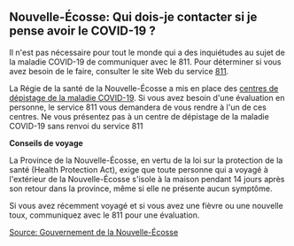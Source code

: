 ## Nouvelle-Écosse: Qui dois-je contacter si je pense avoir le COVID-19 ?

Il n'est pas nécessaire pour tout le monde qui a des inquiétudes au sujet de la maladie COVID-19 de communiquer avec le 811. Pour déterminer si vous avez besoin de le faire, consulter le site Web du service [811](https://811.novascotia.ca/?lang=fr).

La Régie de la santé de la Nouvelle-Écosse a mis en place des [centres de dépistage de la maladie COVID-19](http://www.nshealth.ca/coronavirus-assessment). Si vous avez besoin d'une évaluation en personne, le service 811 vous demandera de vous rendre à l'un de ces centres. Ne vous présentez pas à un centre de dépistage de la maladie COVID-19 sans renvoi du service 811

**Conseils de voyage**

La Province de la Nouvelle-Écosse, en vertu de la loi sur la protection de la santé (Health Protection Act), exige que toute personne qui a voyagé à l'extérieur de la Nouvelle-Écosse s'isole à la maison pendant 14 jours après son retour dans la province, même si elle ne présente aucun symptôme.

Si vous avez récemment voyagé et si vous avez une fièvre ou une nouvelle toux, communiquez avec le 811 pour une évaluation.

[Source: Gouvernement de la Nouvelle-Écosse](https://novascotia.ca/coronavirus/fr/#help)
